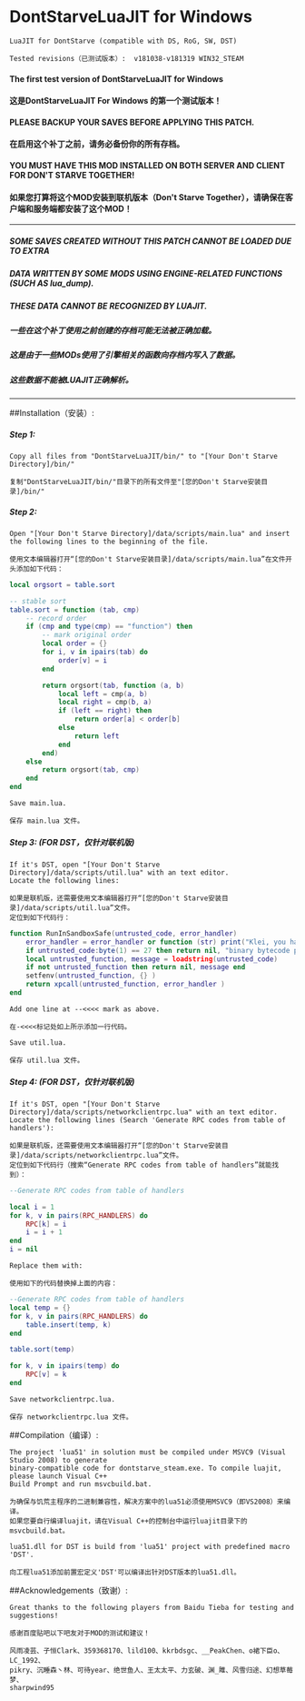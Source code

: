 # DontStarveLuaJIT for Windows
	LuaJIT for DontStarve (compatible with DS, RoG, SW, DST)

	Tested revisions（已测试版本）:  v181038-v181319 WIN32_STEAM

####  The first test version of DontStarveLuaJIT for Windows 

####  这是DontStarveLuaJIT For Windows 的第一个测试版本！

####  PLEASE BACKUP YOUR SAVES BEFORE APPLYING THIS PATCH. 

####  在启用这个补丁之前，请务必备份你的所有存档。

####  YOU MUST HAVE THIS MOD INSTALLED ON BOTH SERVER AND CLIENT FOR DON'T STARVE TOGETHER!

####  如果您打算将这个MOD安装到联机版本（Don't Starve Together），请确保在客户端和服务端都安装了这个MOD！

-----------------------------------------------------

#####  SOME SAVES CREATED WITHOUT THIS PATCH CANNOT BE LOADED DUE TO EXTRA
#####  DATA WRITTEN BY SOME MODS USING ENGINE-RELATED FUNCTIONS (SUCH AS lua_dump).
#####  THESE DATA CANNOT BE RECOGNIZED BY LUAJIT.

#####  一些在这个补丁使用之前创建的存档可能无法被正确加载。
#####  这是由于一些MODs使用了引擎相关的函数向存档内写入了数据。
#####  这些数据不能被LUAJIT正确解析。

-------------------------------------------------------

##Installation（安装）: 

##### Step 1:
	Copy all files from "DontStarveLuaJIT/bin/" to "[Your Don't Starve Directory]/bin/"

	复制"DontStarveLuaJIT/bin/"目录下的所有文件至"[您的Don't Starve安装目录]/bin/"

##### Step 2:
	Open "[Your Don't Starve Directory]/data/scripts/main.lua" and insert the following lines to the beginning of the file.

	使用文本编辑器打开“[您的Don't Starve安装目录]/data/scripts/main.lua”在文件开头添加如下代码：

```lua
local orgsort = table.sort

-- stable sort
table.sort = function (tab, cmp)
	-- record order
	if (cmp and type(cmp) == "function") then
		-- mark original order
		local order = {}
		for i, v in ipairs(tab) do
			order[v] = i
		end

		return orgsort(tab, function (a, b)
			local left = cmp(a, b)
			local right = cmp(b, a)
			if (left == right) then
				return order[a] < order[b]
			else
				return left
			end
		end)
	else
		return orgsort(tab, cmp)
	end
end
```
	
	Save main.lua. 

	保存 main.lua 文件。
	

##### Step 3: (FOR DST，仅针对联机版)
	If it's DST, open "[Your Don't Starve Directory]/data/scripts/util.lua" with an text editor.
	Locate the following lines:

	如果是联机版，还需要使用文本编辑器打开“[您的Don't Starve安装目录]/data/scripts/util.lua”文件。
	定位到如下代码行：	
	

```lua	
function RunInSandboxSafe(untrusted_code, error_handler)
	error_handler = error_handler or function (str) print("Klei, you have missed this line: " .. str) end --<<<<
	if untrusted_code:byte(1) == 27 then return nil, "binary bytecode prohibited" end
	local untrusted_function, message = loadstring(untrusted_code)
	if not untrusted_function then return nil, message end
	setfenv(untrusted_function, {} )
	return xpcall(untrusted_function, error_handler )
end
```
	Add one line at --<<<< mark as above.

	在-<<<<标记处如上所示添加一行代码。
	
	Save util.lua. 

	保存 util.lua 文件。


##### Step 4: (FOR DST，仅针对联机版)

	If it's DST, open "[Your Don't Starve Directory]/data/scripts/networkclientrpc.lua" with an text editor.
	Locate the following lines (Search 'Generate RPC codes from table of handlers'):

	如果是联机版，还需要使用文本编辑器打开“[您的Don't Starve安装目录]/data/scripts/networkclientrpc.lua”文件。
	定位到如下代码行（搜索“Generate RPC codes from table of handlers”就能找到）：	

```lua
--Generate RPC codes from table of handlers

local i = 1
for k, v in pairs(RPC_HANDLERS) do
    RPC[k] = i
    i = i + 1
end
i = nil
```
	
	Replace them with:

	使用如下的代码替换掉上面的内容：

```lua
--Generate RPC codes from table of handlers
local temp = {}
for k, v in pairs(RPC_HANDLERS) do
    table.insert(temp, k)
end

table.sort(temp)

for k, v in ipairs(temp) do
    RPC[v] = k
end
```
	Save networkclientrpc.lua. 

	保存 networkclientrpc.lua 文件。

##Compilation（编译）: 

	The project 'lua51' in solution must be compiled under MSVC9 (Visual Studio 2008) to generate 
	binary-compatible code for dontstarve_steam.exe. To compile luajit, please launch Visual C++ 
	Build Prompt and run msvcbuild.bat.

	为确保与饥荒主程序的二进制兼容性，解决方案中的lua51必须使用MSVC9（即VS2008）来编译。
	如果您要自行编译luajit，请在Visual C++的控制台中运行luajit目录下的msvcbuild.bat。
	
	lua51.dll for DST is build from 'lua51' project with predefined macro 'DST'.
	
	向工程lua51添加前置宏定义'DST'可以编译出针对DST版本的lua51.dll。

##Acknowledgements（致谢）: 

	Great thanks to the following players from Baidu Tieba for testing and suggestions!
	
	感谢百度贴吧以下吧友对于MOD的测试和建议！
	
	风雨凌芸、子恒Clark、359368170、lild100、kkrbdsgc、__PeakChen、o裙下臣o、 LC_1992、
	pikry、沉睡森丶林、可待year、绝世鱼人、王太太平、力玄破、渊_雎、风雪归途、幻想草莓梦、
	sharpwind95
	
